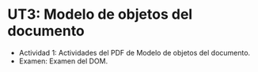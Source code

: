 # UT3: Modelo de objetos del documento
- Actividad 1: Actividades del PDF de Modelo de objetos del documento.
- Examen: Examen del DOM.